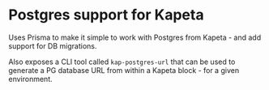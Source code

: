 # Postgres support for Kapeta

Uses Prisma to make it simple to work with Postgres from Kapeta - and 
add support for DB migrations.

Also exposes a CLI tool called ```kap-postgres-url``` that can be used
to generate a PG database URL from within a Kapeta block - for a given environment.


